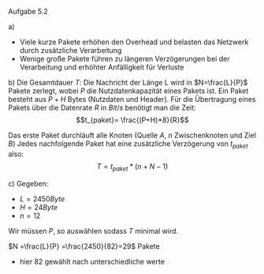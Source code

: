 Aufgabe 5.2

a)
- Viele kurze Pakete erhöhen den Overhead und belasten das Netzwerk durch zusätzliche Verarbeitung
- Wenige große Pakete führen zu längeren Verzögerungen bei der Verarbeitung und erhöhter Anfälligkeit für Verluste

b)
Die Gesamtdauer $T$:
Die Nachricht der Länge L wird in $N=\frac{L}{P}$ Pakete zerlegt, wobei $P$ die Nutzdatenkapazität eines Pakets ist.
Ein Paket besteht aus $P+H$ Bytes (Nutzdaten und Header). Für die Übertragung eines Pakets über die Datenrate $R$ in $Bit/s$ benötigt man die Zeit:
$$t_{paket}= \frac{(P+H)*8}{R}$$

Das erste Paket durchläuft alle Knoten (Quelle $A$, $n$ Zwischenknoten und Ziel $B$)
Jedes nachfolgende Paket hat eine zusätzliche Verzögerung von $t_{paket}$ also:
$$T= t_{paket} * (n+N-1)$$

c)
Gegeben: 
- $L =2450Byte$
- $H=24 Byte$
- $n=12$

Wir müssen $P$, so auswählen sodass $T$ minimal wird.

$N =\frac{L}{P} =\frac{2450}{82}=29$ Pakete
- hier 82 gewählt nach unterschiedliche werte 